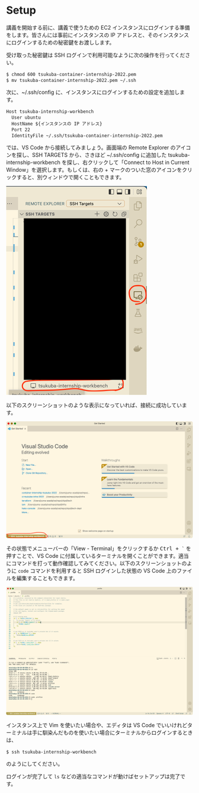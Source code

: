 # Setup

講義を開始する前に、講義で使うための EC2 インスタンスにログインする準備をします。皆さんには事前にインスタンスの IP アドレスと、そのインスタンスにログインするための秘密鍵をお渡しします。

受け取った秘密鍵は SSH ログインで利用可能なように次の操作を行ってください。

```
$ chmod 600 tsukuba-container-internship-2022.pem
$ mv tsukuba-container-internship-2022.pem ~/.ssh
```

次に、~/.ssh/config に、インスタンスにログインするための設定を追加します。

```
Host tsukuba-internship-workbench
  User ubuntu
  HostName ${インスタンスの IP アドレス}
  Port 22
  IdentityFile ~/.ssh/tsukuba-container-internship-2022.pem
```

では、VS Code から接続してみましょう。画面端の Remote Explorer のアイコンを探し、SSH TARGETS から、さきほど ~/.ssh/config に追加した tsukuba-internship-workbench を探し、右クリックして「Connect to Host in Current Window」を選択します。もしくは、右の + マークのついた窓のアイコンをクリックすると、別ウィンドウで開くこともできます。

![](ss_01.png)

以下のスクリーンショットのような表示になっていれば、接続に成功しています。

![](ss_02.png)

その状態でメニューバーの「View - Terminal」をクリックするか <kbd><kbd>Ctrl</kbd> + <kbd>`` ` ``</kbd></kbd> を押すことで、VS Code に付属しているターミナルを開くことができます。適当にコマンドを打って動作確認してみてください。以下のスクリーンショットのように `code` コマンドを利用すると SSH ログインした状態の VS Code 上のファイルを編集することもできます。

![](ss_03.png)

インスタンス上で Vim を使いたい場合や、エディタは VS Code でいいけれどターミナルは手に馴染んだものを使いたい場合にターミナルからログインするときは、

```
$ ssh tsukuba-internship-workbench
```

のようにしてください。

ログインが完了して `ls` などの適当なコマンドが動けばセットアップは完了です。
